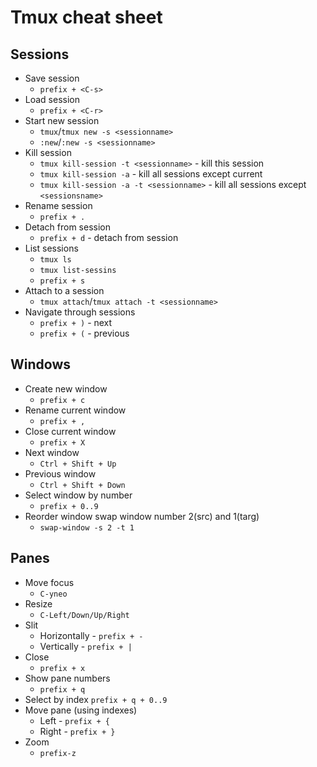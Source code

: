 # Tmux cheat sheet

## Sessions

* Save session
  * `prefix + <C-s>`
* Load session
  * `prefix + <C-r>`
* Start new session
  * `tmux`/`tmux new -s <sessionname>`
  * `:new`/`:new -s <sessionname>`
* Kill session
  * `tmux kill-session -t <sessionname>` - kill this session
  * `tmux kill-session -a` - kill all sessions except current
  * `tmux kill-session -a -t <sessionname>` - kill all sessions except `<sessionsname>`
* Rename session
  * `prefix + .`
* Detach from session
  * `prefix + d` - detach from session
* List sessions
  * `tmux ls`
  * `tmux list-sessins`
  * `prefix + s`
* Attach to a session
  * `tmux attach`/`tmux attach -t <sessionname>`
* Navigate through sessions
  * `prefix + )` - next
  * `prefix + (` - previous

## Windows

* Create new window
  * `prefix + c`
* Rename current window
  * `prefix + ,`
* Close current window
  * `prefix + X`
* Next window
  * `Ctrl + Shift + Up`
* Previous window
  * `Ctrl + Shift + Down`
* Select window by number
  * `prefix + 0..9`
* Reorder window swap window number 2(src) and 1(targ)
  * `swap-window -s 2 -t 1`

## Panes

* Move focus
  * `C-yneo`
* Resize
  * `C-Left/Down/Up/Right`
* Slit
  * Horizontally - `prefix + -`
  * Vertically - `prefix + |`
* Close
  * `prefix + x`
* Show pane numbers
  * `prefix + q`
* Select by index
   `prefix + q + 0..9`
* Move pane (using indexes)
  * Left - `prefix + {`
  * Right - `prefix + }`
* Zoom
  * `prefix-z`
